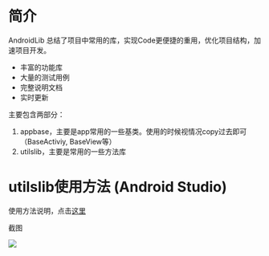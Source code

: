 # 简介

AndroidLib 总结了项目中常用的库，实现Code更便捷的重用，优化项目结构，加速项目开发。

- 丰富的功能库
- 大量的测试用例
- 完整说明文档
- 实时更新


主要包含两部分：

1. appbase，主要是app常用的一些基类。使用的时候视情况copy过去即可（BaseActiviy, BaseView等）
2. utilslib，主要是常用的一些方法库

# utilslib使用方法 (Android Studio)

使用方法说明，点击[这里](https://github.com/vivianking6855/android-library/tree/master/AndroidLib/AndroidLib)

截图

![](https://i.imgur.com/VPd06AC.jpg)

